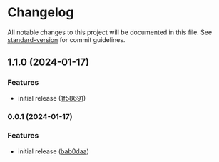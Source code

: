 # Changelog

All notable changes to this project will be documented in this file. See [standard-version](https://github.com/conventional-changelog/standard-version) for commit guidelines.

## 1.1.0 (2024-01-17)


### Features

* initial release ([1f58691](https://github.com/fcanela/ping-pong-bot/commit/1f58691d10e90a8c8f3972a00b41e16cc469d6da))

### 0.0.1 (2024-01-17)


### Features

* initial release ([bab0daa](https://github.com/fcanela/ping-pong-bot/commit/bab0daa972e4274e723c622c533a8fd2ab9f21e8))
